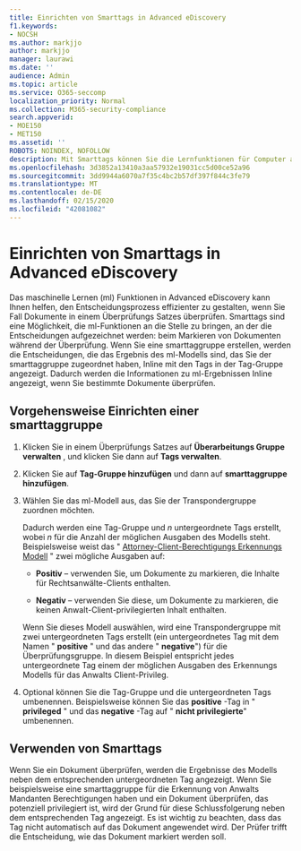 ```yaml
---
title: Einrichten von Smarttags in Advanced eDiscovery
f1.keywords:
- NOCSH
ms.author: markjjo
author: markjjo
manager: laurawi
ms.date: ''
audience: Admin
ms.topic: article
ms.service: O365-seccomp
localization_priority: Normal
ms.collection: M365-security-compliance
search.appverid:
- MOE150
- MET150
ms.assetid: ''
ROBOTS: NOINDEX, NOFOLLOW
description: Mit Smarttags können Sie die Lernfunktionen für Computer anwenden, wenn Sie Inhalte in einem erweiterten eDiscovery-Fall überprüfen. Verwenden Sie smarttaggruppen, um die Ergebnisse von Computer Lern-Erkennungs Modellen anzuzeigen, beispielsweise das Anwalts-Client-Berechtigungsmodell.
ms.openlocfilehash: 3d3852a13410a3aa57932e19031cc5d00ce52a96
ms.sourcegitcommit: 3dd9944a6070a7f35c4bc2b57df397f844c3fe79
ms.translationtype: MT
ms.contentlocale: de-DE
ms.lasthandoff: 02/15/2020
ms.locfileid: "42081082"
---
```

# <a name="set-up-smart-tags-in-advanced-ediscovery"></a>Einrichten von Smarttags in Advanced eDiscovery

Das maschinelle Lernen (ml) Funktionen in Advanced eDiscovery kann Ihnen helfen, den Entscheidungsprozess effizienter zu gestalten, wenn Sie Fall Dokumente in einem Überprüfungs Satzes überprüfen. Smarttags sind eine Möglichkeit, die ml-Funktionen an die Stelle zu bringen, an der die Entscheidungen aufgezeichnet werden: beim Markieren von Dokumenten während der Überprüfung. Wenn Sie eine smarttaggruppe erstellen, werden die Entscheidungen, die das Ergebnis des ml-Modells sind, das Sie der smarttaggruppe zugeordnet haben, Inline mit den Tags in der Tag-Gruppe angezeigt. Dadurch werden die Informationen zu ml-Ergebnissen Inline angezeigt, wenn Sie bestimmte Dokumente überprüfen.

## <a name="how-to-set-up-a-smart-tag-group"></a>Vorgehensweise Einrichten einer smarttaggruppe

1. Klicken Sie in einem Überprüfungs Satzes auf **Überarbeitungs Gruppe verwalten** , und klicken Sie dann auf **Tags verwalten**.

2. Klicken Sie auf **Tag-Gruppe hinzufügen** und dann auf **smarttaggruppe hinzufügen**.

3. Wählen Sie das ml-Modell aus, das Sie der Transpondergruppe zuordnen möchten.
    
   Dadurch werden eine Tag-Gruppe und *n* untergeordnete Tags erstellt, wobei *n* für die Anzahl der möglichen Ausgaben des Modells steht. Beispielsweise weist das " [Attorney-Client-Berechtigungs Erkennungs Modell](attorney-privilege-detection.md) " zwei mögliche Ausgaben auf: 

   - **Positiv** – verwenden Sie, um Dokumente zu markieren, die Inhalte für Rechtsanwälte-Clients enthalten.
   
   - **Negativ** – verwenden Sie diese, um Dokumente zu markieren, die keinen Anwalt-Client-privilegierten Inhalt enthalten.
    
    Wenn Sie dieses Modell auswählen, wird eine Transpondergruppe mit zwei untergeordneten Tags erstellt (ein untergeordnetes Tag mit dem Namen " **positive** " und das andere " **negative**") für die Überprüfungsgruppe. In diesem Beispiel entspricht jedes untergeordnete Tag einem der möglichen Ausgaben des Erkennungs Modells für das Anwalts Client-Privileg.

4. Optional können Sie die Tag-Gruppe und die untergeordneten Tags umbenennen. Beispielsweise können Sie das **positive** -Tag in " **privileged** " und das **negative** -Tag auf " **nicht privilegierte**" umbenennen.

## <a name="how-to-use-smart-tags"></a>Verwenden von Smarttags

Wenn Sie ein Dokument überprüfen, werden die Ergebnisse des Modells neben dem entsprechenden untergeordneten Tag angezeigt. Wenn Sie beispielsweise eine smarttaggruppe für die Erkennung von Anwalts Mandanten Berechtigungen haben und ein Dokument überprüfen, das potenziell privilegiert ist, wird der Grund für diese Schlussfolgerung neben dem entsprechenden Tag angezeigt. Es ist wichtig zu beachten, dass das Tag nicht automatisch auf das Dokument angewendet wird. Der Prüfer trifft die Entscheidung, wie das Dokument markiert werden soll.
